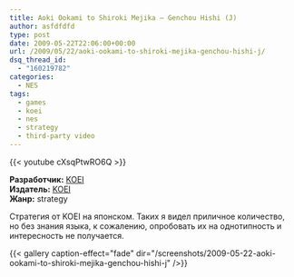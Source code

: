 ```yaml
---
title: Aoki Ookami to Shiroki Mejika – Genchou Hishi (J)
author: asfdfdfd
type: post
date: 2009-05-22T22:06:00+00:00
url: /2009/05/22/aoki-ookami-to-shiroki-mejika-genchou-hishi-j/
dsq_thread_id:
  - "160219782"
categories:
  - NES
tags:
  - games
  - koei
  - nes
  - strategy
  - third-party video
---
```

{{< youtube cXsqPtwRO6Q >}}

**Разработчик:** [KOEI][1]  
**Издатель:** [KOEI][1]  
**Жанр:** strategy

Стратегия от KOEI на японском. Таких я видел приличное количество, но без знания языка, к сожалению, опробовать их на однотипность и интересность не получается.

<!--more-->

{{< gallery caption-effect="fade" dir="/screenshots/2009-05-22-aoki-ookami-to-shiroki-mejika-genchou-hishi-j" />}}

 [1]: http://en.wikipedia.org/wiki/Koei
